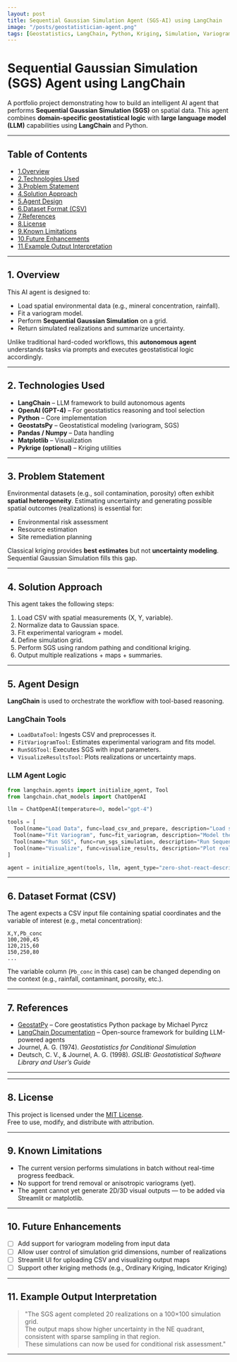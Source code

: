 ```yaml
---
layout: post
title: Sequential Gaussian Simulation Agent (SGS-AI) using LangChain
image: "/posts/geostatistician-agent.png"
tags: [Geostatistics, LangChain, Python, Kriging, Simulation, Variogram, AI Agent, SGS, Spatial Modeling, LLM]
---
```



#  Sequential Gaussian Simulation (SGS) Agent using LangChain

A portfolio project demonstrating how to build an intelligent AI agent that performs **Sequential Gaussian Simulation (SGS)** on spatial data. This agent combines **domain-specific geostatistical logic** with **large language model (LLM)** capabilities using **LangChain** and Python.

---

##  Table of Contents
<a name="-Table-of-Contents"></a>

- [1.Overview](#overview)
- [2.Technologies Used](#technologies-used)
- [3.Problem Statement](#problem-statement)
- [4.Solution Approach](#solution-approach)
- [5.Agent Design](#agent-design)
- [6.Dataset Format (CSV)](#dataset-format-csv)
- [7.References](#references)
- [8.License](#license)
- [9.Known Limitations](#known-limitations)
- [10.Future Enhancements](#future-enhancements)
- [11.Example Output Interpretation](#example-output-interpretation)

---


##  1. Overview
<a name="overview"></a>

This AI agent is designed to:

- Load spatial environmental data (e.g., mineral concentration, rainfall).
- Fit a variogram model.
- Perform **Sequential Gaussian Simulation** on a grid.
- Return simulated realizations and summarize uncertainty.

Unlike traditional hard-coded workflows, this **autonomous agent** understands tasks via prompts and executes geostatistical logic accordingly.

---


## 2. Technologies Used
<a name="-2.-Technologies-Used"></a>

- **LangChain** – LLM framework to build autonomous agents
- **OpenAI (GPT-4)** – For geostatistics reasoning and tool selection
- **Python** – Core implementation
- **GeostatsPy** – Geostatistical modeling (variogram, SGS)
- **Pandas / Numpy** – Data handling
- **Matplotlib** – Visualization
- **Pykrige (optional)** – Kriging utilities

---


##  3. Problem Statement
<a name="-3.-Problem-Statement"></a>

Environmental datasets (e.g., soil contamination, porosity) often exhibit **spatial heterogeneity**. Estimating uncertainty and generating possible spatial outcomes (realizations) is essential for:

- Environmental risk assessment
- Resource estimation
- Site remediation planning

Classical kriging provides **best estimates** but not **uncertainty modeling**. Sequential Gaussian Simulation fills this gap.

---

## 4. Solution Approach
<a name="-4.-Solution-Approach"></a>

This agent takes the following steps:

1. Load CSV with spatial measurements (X, Y, variable).
2. Normalize data to Gaussian space.
3. Fit experimental variogram + model.
4. Define simulation grid.
5. Perform SGS using random pathing and conditional kriging.
6. Output multiple realizations + maps + summaries.

---


## 5. Agent Design
<a name="-5.-Agent-Design"></a>

**LangChain** is used to orchestrate the workflow with tool-based reasoning.

###  LangChain Tools

- `LoadDataTool`: Ingests CSV and preprocesses it.
- `FitVariogramTool`: Estimates experimental variogram and fits model.
- `RunSGSTool`: Executes SGS with input parameters.
- `VisualizeResultsTool`: Plots realizations or uncertainty maps.

###  LLM Agent Logic

```python
from langchain.agents import initialize_agent, Tool
from langchain.chat_models import ChatOpenAI

llm = ChatOpenAI(temperature=0, model="gpt-4")

tools = [
  Tool(name="Load Data", func=load_csv_and_prepare, description="Load spatial data from CSV"),
  Tool(name="Fit Variogram", func=fit_variogram, description="Model the variogram"),
  Tool(name="Run SGS", func=run_sgs_simulation, description="Run Sequential Gaussian Simulation"),
  Tool(name="Visualize", func=visualize_results, description="Plot realizations or uncertainty"),
]

agent = initialize_agent(tools, llm, agent_type="zero-shot-react-description")
```

---


## 6. Dataset Format (CSV)
<a name="-6.-Dataset-Format-(CSV)"></a>

The agent expects a CSV input file containing spatial coordinates and the variable of interest (e.g., metal concentration):

```csv
X,Y,Pb_conc
100,200,45
120,215,60
150,250,80
...
```

The variable column (`Pb_conc` in this case) can be changed depending on the context (e.g., rainfall, contaminant, porosity, etc.).

---


##  7. References
<a name="-7.-References"></a>

- [GeostatPy](https://github.com/GeostatsGuy/GeostatPy) – Core geostatistics Python package by Michael Pyrcz
- [LangChain Documentation](https://docs.langchain.com/) – Open-source framework for building LLM-powered agents
- Journel, A. G. (1974). *Geostatistics for Conditional Simulation*
- Deutsch, C. V., & Journel, A. G. (1998). *GSLIB: Geostatistical Software Library and User’s Guide*

---

---

## 8. License
<a name="-8.-License"></a>

This project is licensed under the [MIT License](https://opensource.org/licenses/MIT).  
Free to use, modify, and distribute with attribution.

---


##  9. Known Limitations
<a name="-9.-Known-Limitations"></a>

- The current version performs simulations in batch without real-time progress feedback.
- No support for trend removal or anisotropic variograms (yet).
- The agent cannot yet generate 2D/3D visual outputs — to be added via Streamlit or matplotlib.

---

##  10. Future Enhancements
<a name="-10.-Future-Enhancements"></a>

- [ ] Add support for variogram modeling from input data
- [ ] Allow user control of simulation grid dimensions, number of realizations
- [ ] Streamlit UI for uploading CSV and visualizing output maps
- [ ] Support other kriging methods (e.g., Ordinary Kriging, Indicator Kriging)

---

## 11. Example Output Interpretation
<a name="-11.-Example-Output-Interpretation"></a>

> "The SGS agent completed 20 realizations on a 100×100 simulation grid.  
> The output maps show higher uncertainty in the NE quadrant, consistent with sparse sampling in that region.  
> These simulations can now be used for conditional risk assessment."

---
